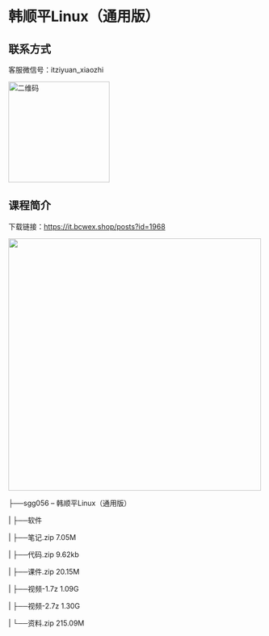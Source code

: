 # 韩顺平Linux（通用版）

## 联系方式

客服微信号：itziyuan_xiaozhi

<img src="https://ziyuanyun.oss-cn-guangzhou.aliyuncs.com/common/20240614073449/666b82192834a.jpg" width="200" height="200" alt="二维码">

## 课程简介

下载链接：https://it.bcwex.shop/posts?id=1968

<img src="https://ziyuanyun.oss-cn-guangzhou.aliyuncs.com/yun/20240515183616/66449020950e6.jpg" width="500" alt="">

  ├──sgg056 &#8211; 韩顺平Linux（通用版）

 | ├──软件

 | ├──笔记.zip 7.05M

 | ├──代码.zip 9.62kb

 | ├──课件.zip 20.15M

 | ├──视频-1.7z 1.09G

 | ├──视频-2.7z 1.30G

 | └──资料.zip 215.09M

  